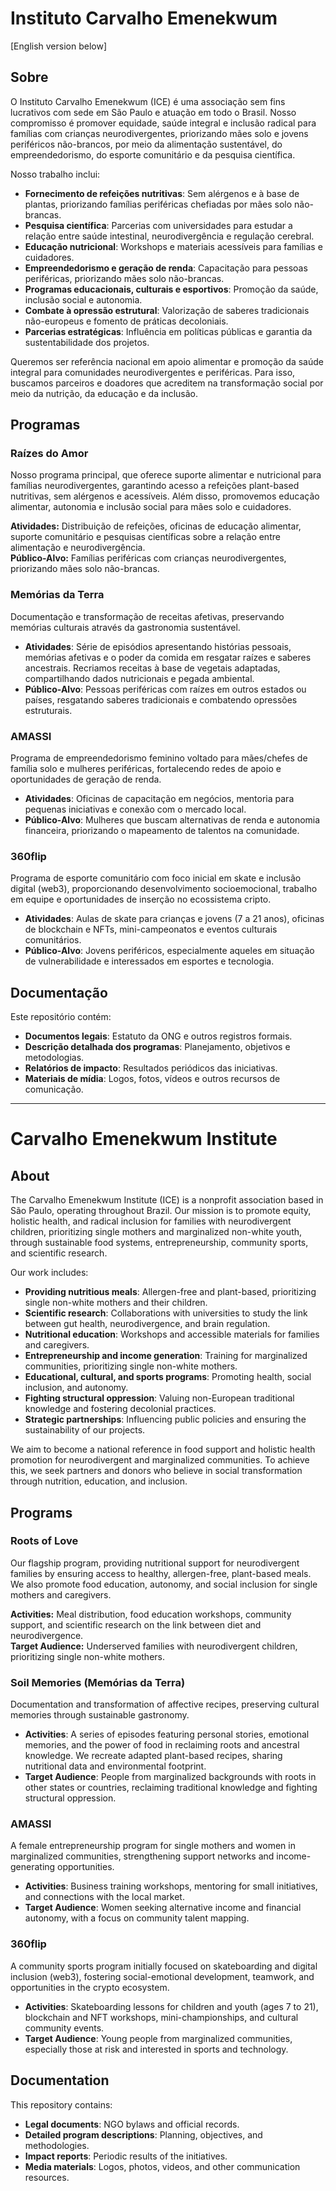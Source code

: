 # Instituto Carvalho Emenekwum

[English version below]

## Sobre

O Instituto Carvalho Emenekwum (ICE) é uma associação sem fins lucrativos com sede em São Paulo e atuação em todo o Brasil. Nosso compromisso é promover equidade, saúde integral e inclusão radical para famílias com crianças neurodivergentes, priorizando mães solo e jovens periféricos não-brancos, por meio da alimentação sustentável, do empreendedorismo, do esporte comunitário e da pesquisa científica.

Nosso trabalho inclui:

- **Fornecimento de refeições nutritivas**: Sem alérgenos e à base de plantas, priorizando famílias periféricas chefiadas por mães solo não-brancas.  
- **Pesquisa científica**: Parcerias com universidades para estudar a relação entre saúde intestinal, neurodivergência e regulação cerebral.  
- **Educação nutricional**: Workshops e materiais acessíveis para famílias e cuidadores.  
- **Empreendedorismo e geração de renda**: Capacitação para pessoas periféricas, priorizando mães solo não-brancas.  
- **Programas educacionais, culturais e esportivos**: Promoção da saúde, inclusão social e autonomia.  
- **Combate à opressão estrutural**: Valorização de saberes tradicionais não-europeus e fomento de práticas decoloniais.  
- **Parcerias estratégicas**: Influência em políticas públicas e garantia da sustentabilidade dos projetos.  

Queremos ser referência nacional em apoio alimentar e promoção da saúde integral para comunidades neurodivergentes e periféricas. Para isso, buscamos parceiros e doadores que acreditem na transformação social por meio da nutrição, da educação e da inclusão.

## Programas  

### Raízes do Amor  
Nosso programa principal, que oferece suporte alimentar e nutricional para famílias neurodivergentes, garantindo acesso a refeições plant-based nutritivas, sem alérgenos e acessíveis. Além disso, promovemos educação alimentar, autonomia e inclusão social para mães solo e cuidadores.  

**Atividades:** Distribuição de refeições, oficinas de educação alimentar, suporte comunitário e pesquisas científicas sobre a relação entre alimentação e neurodivergência.  
**Público-Alvo:** Famílias periféricas com crianças neurodivergentes, priorizando mães solo não-brancas.

### Memórias da Terra  
Documentação e transformação de receitas afetivas, preservando memórias culturais através da gastronomia sustentável.  

- **Atividades**: Série de episódios apresentando histórias pessoais, memórias afetivas e o poder da comida em resgatar raízes e saberes ancestrais. Recriamos receitas à base de vegetais adaptadas, compartilhando dados nutricionais e pegada ambiental.  
- **Público-Alvo**: Pessoas periféricas com raízes em outros estados ou países, resgatando saberes tradicionais e combatendo opressões estruturais.  

### AMASSI  
Programa de empreendedorismo feminino voltado para mães/chefes de família solo e mulheres periféricas, fortalecendo redes de apoio e oportunidades de geração de renda.  

- **Atividades**: Oficinas de capacitação em negócios, mentoria para pequenas iniciativas e conexão com o mercado local.  
- **Público-Alvo**: Mulheres que buscam alternativas de renda e autonomia financeira, priorizando o mapeamento de talentos na comunidade.  

### 360flip  
Programa de esporte comunitário com foco inicial em skate e inclusão digital (web3), proporcionando desenvolvimento socioemocional, trabalho em equipe e oportunidades de inserção no ecossistema cripto.  

- **Atividades**: Aulas de skate para crianças e jovens (7 a 21 anos), oficinas de blockchain e NFTs, mini-campeonatos e eventos culturais comunitários.  
- **Público-Alvo**: Jovens periféricos, especialmente aqueles em situação de vulnerabilidade e interessados em esportes e tecnologia.  

## Documentação  

Este repositório contém:  

- **Documentos legais**: Estatuto da ONG e outros registros formais.  
- **Descrição detalhada dos programas**: Planejamento, objetivos e metodologias.  
- **Relatórios de impacto**: Resultados periódicos das iniciativas.  
- **Materiais de mídia**: Logos, fotos, vídeos e outros recursos de comunicação.  

---

# Carvalho Emenekwum Institute  

## About  

The Carvalho Emenekwum Institute (ICE) is a nonprofit association based in São Paulo, operating throughout Brazil. Our mission is to promote equity, holistic health, and radical inclusion for families with neurodivergent children, prioritizing single mothers and marginalized non-white youth, through sustainable food systems, entrepreneurship, community sports, and scientific research.  

Our work includes:  

- **Providing nutritious meals**: Allergen-free and plant-based, prioritizing single non-white mothers and their children.  
- **Scientific research**: Collaborations with universities to study the link between gut health, neurodivergence, and brain regulation.  
- **Nutritional education**: Workshops and accessible materials for families and caregivers.  
- **Entrepreneurship and income generation**: Training for marginalized communities, prioritizing single non-white mothers.  
- **Educational, cultural, and sports programs**: Promoting health, social inclusion, and autonomy.  
- **Fighting structural oppression**: Valuing non-European traditional knowledge and fostering decolonial practices.  
- **Strategic partnerships**: Influencing public policies and ensuring the sustainability of our projects.  

We aim to become a national reference in food support and holistic health promotion for neurodivergent and marginalized communities. To achieve this, we seek partners and donors who believe in social transformation through nutrition, education, and inclusion.  

## Programs  

### Roots of Love  
Our flagship program, providing nutritional support for neurodivergent families by ensuring access to healthy, allergen-free, plant-based meals. We also promote food education, autonomy, and social inclusion for single mothers and caregivers.  

**Activities:** Meal distribution, food education workshops, community support, and scientific research on the link between diet and neurodivergence.  
**Target Audience:** Underserved families with neurodivergent children, prioritizing single non-white mothers.

### Soil Memories (Memórias da Terra)  
Documentation and transformation of affective recipes, preserving cultural memories through sustainable gastronomy.  

- **Activities**: A series of episodes featuring personal stories, emotional memories, and the power of food in reclaiming roots and ancestral knowledge. We recreate adapted plant-based recipes, sharing nutritional data and environmental footprint.  
- **Target Audience**: People from marginalized backgrounds with roots in other states or countries, reclaiming traditional knowledge and fighting structural oppression.  

### AMASSI  
A female entrepreneurship program for single mothers and women in marginalized communities, strengthening support networks and income-generating opportunities.  

- **Activities**: Business training workshops, mentoring for small initiatives, and connections with the local market.  
- **Target Audience**: Women seeking alternative income and financial autonomy, with a focus on community talent mapping.  

### 360flip  
A community sports program initially focused on skateboarding and digital inclusion (web3), fostering social-emotional development, teamwork, and opportunities in the crypto ecosystem.  

- **Activities**: Skateboarding lessons for children and youth (ages 7 to 21), blockchain and NFT workshops, mini-championships, and cultural community events.  
- **Target Audience**: Young people from marginalized communities, especially those at risk and interested in sports and technology.  

## Documentation  

This repository contains:  

- **Legal documents**: NGO bylaws and official records.  
- **Detailed program descriptions**: Planning, objectives, and methodologies.  
- **Impact reports**: Periodic results of the initiatives.  
- **Media materials**: Logos, photos, videos, and other communication resources.  
```
